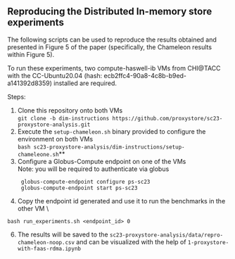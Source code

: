 ## Reproducing the Distributed In-memory store experiments

The following scripts can be used to reproduce the results obtained and presented in Figure 5 of the paper
(specifically, the Chameleon results within Figure 5).

To run these experiments, two compute-haswell-ib VMs from CHI@TACC with the CC-Ubuntu20.04
(hash: ecb2ffc4-90a8-4c8b-b9ed-a141392d8359) installed are required.

Steps:
1. Clone this repository onto both VMs \
`git clone -b dim-instructions https://github.com/proxystore/sc23-proxystore-analysis.git`
3. Execute the `setup-chameleon.sh` binary provided to configure the environment on both VMs \
`bash sc23-proxystore-analysis/dim-instructions/setup-chameleone.sh`**
4. Configure a Globus-Compute endpoint on one of the VMs \
   Note: you will be required to authenticate via globus
   ```
    globus-compute-endpoint configure ps-sc23
    globus-compute-endpoint start ps-sc23
   ```
5.  Copy the endpoint id generated and use it to run the benchmarks in the other VM \
   ```
   bash run_experiments.sh <endpoint_id> 0
   ```
6. The results will be saved to the `sc23-proxystore-analysis/data/repro-chameleon-noop.csv` and can be
   visualized with the help of `1-proxystore-with-faas-rdma.ipynb`
 



